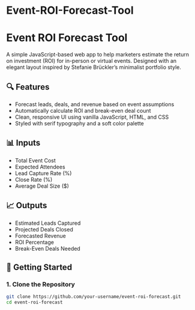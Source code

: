 # Event-ROI-Forecast-Tool

# Event ROI Forecast Tool

A simple JavaScript-based web app to help marketers estimate the return on investment (ROI) for in-person or virtual events. Designed with an elegant layout inspired by Stefanie Brückler’s minimalist portfolio style.

## 🔍 Features

- Forecast leads, deals, and revenue based on event assumptions
- Automatically calculate ROI and break-even deal count
- Clean, responsive UI using vanilla JavaScript, HTML, and CSS
- Styled with serif typography and a soft color palette

## 📊 Inputs

- Total Event Cost
- Expected Attendees
- Lead Capture Rate (%)
- Close Rate (%)
- Average Deal Size ($)

## 📈 Outputs

- Estimated Leads Captured
- Projected Deals Closed
- Forecasted Revenue
- ROI Percentage
- Break-Even Deals Needed

## 🚀 Getting Started

### 1. Clone the Repository

```bash
git clone https://github.com/your-username/event-roi-forecast.git
cd event-roi-forecast
